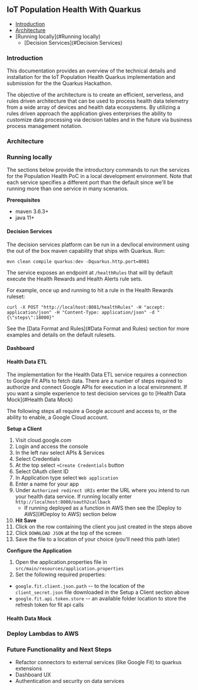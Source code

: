 ## IoT Population Health With Quarkus

*  [Introduction](#Introduction)
*  [Architecture](#Architecture)
*  [Running locally](#Running locally)
    *  [Decision Services](#Decision Services)

### Introduction

This documentation provides an overview of the technical details and installation for the
IoT Population Health Quarkus implementation and submission for the the Quarkus Hackathon.

The objective of the architecture is to create an efficient, serverless, and rules driven architecture
that can be used to process health data telemetry from a wide array of devices and health data ecosystems.
By utilizing a rules driven approach the application gives enterprises the ability to customize data processing
via decision tables and in the future via business process management notation.    

### Architecture


### Running locally
The sections below provide the introductory commands to run the services for the Population Health PoC in a local development environment. Note that each service specifies a different port than the default since we'll be running more than one service in many scenarios.

**Prerequisites**
- maven 3.6.3+
- java 11+

#### Decision Services

The decision services platform can be run in a dev/local environment using the out of the box maven capability that ships with Quarkus.  Run:

`mvn clean compile quarkus:dev -Dquarkus.http.port=8081`

The service exposes an endpoint at `/healthRules` that will by default execute the Health Rewards and Health Alerts rule sets.

For example, once up and running to hit a rule in the Health Rewards ruleset:
```
curl -X POST "http://localhost:8081/healthRules" -H "accept: application/json" -H "Content-Type: application/json" -d "{\"steps\":18000}"
```

See the [Data Format and Rules](#Data Format and Rules) section for more examples and details on the default rulesets.

#### Dashboard

#### Health Data ETL

The implementation for the Health Data ETL service requires a connection to Google Fit APIs to fetch data. There are a number of steps required to authorize and connect Google APIs for execution in a local environment. If you want a simple experience to test decision services go to [Health Data Mock](#Health Data Mock)

The following steps all require a Google account and access to, or the ability to enable, a Google Cloud account.

**Setup a Client**
1. Visit cloud.google.com
2. Login and access the console
3. In the left nav select APIs & Services
4. Select Credentials
5. At the top select `+Create Credentials` button
6. Select OAuth client ID
7. In Application type select `Web application`
8. Enter a name for your app
9. Under `Authorized redirect URIs` enter the URL where you intend to run your health data service. If running locally enter `http://localhost:8080/oauth2callback`
    * If running deployed as a function in AWS then see the [Deploy to AWS](#Deploy to AWS) section below
10. **Hit Save**
11. Click on the row containing the client you just created in the steps above
12. Click `DOWNLOAD JSON` at the top of the screen
13. Save the file to a location of your choice (you'll need this path later)

**Configure the Application**
1. Open the application.properties file in `src/main/resources/application.properties`
2. Set the following required properties:
  * `google.fit.client.json.path` -- to the location of the `client_secret.json` file downloaded in the Setup a Client section above
  * `google.fit.api.token.store` -- an available folder location to store the refresh token for fit api calls


#### Health Data Mock

### Deploy Lambdas to AWS





### Future Functionality and Next Steps

- Refactor connectors to external services (like Google Fit) to quarkus extensions
- Dashboard UX
- Authentication and security on data services
